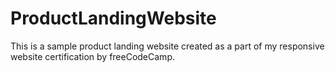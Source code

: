 # ProductLandingWebsite
This is a sample product landing website created as a part of my responsive website certification by freeCodeCamp.


<!-- tried cloning -->
<!-- tried pull request -->
